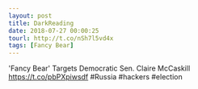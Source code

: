 ```yaml
---
layout: post
title: DarkReading
date: 2018-07-27 00:00:25
tourl: http://t.co/nSh7l5vd4x
tags: [Fancy Bear]
---
```

'Fancy Bear' Targets Democratic Sen. Claire McCaskill https://t.co/pbPXpiwsdf #Russia #hackers #election